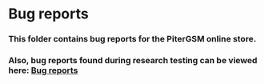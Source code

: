 # Bug reports

### This folder contains bug reports for the PiterGSM online store.

### Also, bug reports found during research testing can be viewed here: [Bug reports](/OTUS%20Course/Exploratory%20Testing/Bug%20reports)
